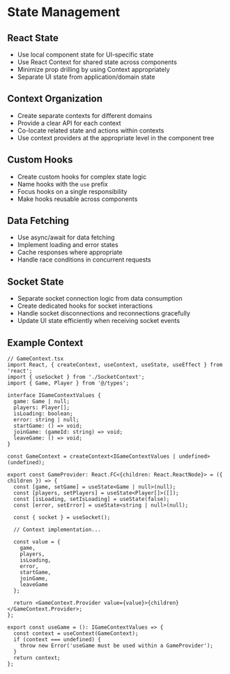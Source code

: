# State Management

## React State
- Use local component state for UI-specific state
- Use React Context for shared state across components
- Minimize prop drilling by using Context appropriately
- Separate UI state from application/domain state

## Context Organization
- Create separate contexts for different domains
- Provide a clear API for each context
- Co-locate related state and actions within contexts
- Use context providers at the appropriate level in the component tree

## Custom Hooks
- Create custom hooks for complex state logic
- Name hooks with the `use` prefix
- Focus hooks on a single responsibility
- Make hooks reusable across components

## Data Fetching
- Use async/await for data fetching
- Implement loading and error states
- Cache responses where appropriate
- Handle race conditions in concurrent requests

## Socket State
- Separate socket connection logic from data consumption
- Create dedicated hooks for socket interactions
- Handle socket disconnections and reconnections gracefully
- Update UI state efficiently when receiving socket events

## Example Context

```tsx
// GameContext.tsx
import React, { createContext, useContext, useState, useEffect } from 'react';
import { useSocket } from './SocketContext';
import { Game, Player } from '@/types';

interface IGameContextValues {
  game: Game | null;
  players: Player[];
  isLoading: boolean;
  error: string | null;
  startGame: () => void;
  joinGame: (gameId: string) => void;
  leaveGame: () => void;
}

const GameContext = createContext<IGameContextValues | undefined>(undefined);

export const GameProvider: React.FC<{children: React.ReactNode}> = ({ children }) => {
  const [game, setGame] = useState<Game | null>(null);
  const [players, setPlayers] = useState<Player[]>([]);
  const [isLoading, setIsLoading] = useState(false);
  const [error, setError] = useState<string | null>(null);
  
  const { socket } = useSocket();
  
  // Context implementation...
  
  const value = {
    game,
    players,
    isLoading,
    error,
    startGame,
    joinGame,
    leaveGame
  };
  
  return <GameContext.Provider value={value}>{children}</GameContext.Provider>;
};

export const useGame = (): IGameContextValues => {
  const context = useContext(GameContext);
  if (context === undefined) {
    throw new Error('useGame must be used within a GameProvider');
  }
  return context;
};
``` 